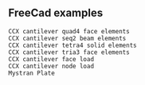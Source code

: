 ## FreeCad examples

    CCX cantilever quad4 face elements
    CCX cantilever seq2 beam elements
    CCX cantilever tetra4 solid elements
    CCX cantilever tria3 face elements
    CCX cantilever face load
    CCX cantilever node load
    Mystran Plate
